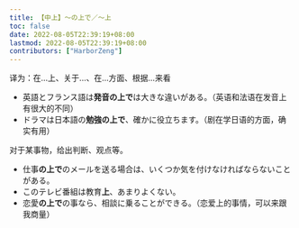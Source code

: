 ```yaml
---
title: 【中上】～の上で／～上
toc: false
date: 2022-08-05T22:39:19+08:00
lastmod: 2022-08-05T22:39:19+08:00
contributors: ["HarborZeng"]
---
```


译为：在...上、关于...、在...方面、根据...来看

- 英語とフランス語は**発音の上で**は大きな違いがある。（英语和法语在发音上有很大的不同）
- ドラマは日本語の**勉強の上で**、確かに役立ちます。（剧在学日语的方面，确实有用）

对于某事物，给出判断、观点等。

- 仕事**の上で**のメールを送る場合は、いくつか気を付けなければならないことがある。
- このテレビ番組は教育**上**、あまりよくない。
- 恋愛**の上で**の事なら、相談に乗ることができる。（恋爱上的事情，可以来跟我商量）

